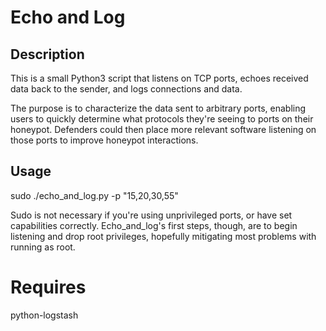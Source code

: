 # Echo and Log

## Description
This is a small Python3 script that listens on TCP ports, echoes received data back to the sender, and logs connections and data.

The purpose is to characterize the data sent to arbitrary ports, enabling users to quickly determine what protocols they're seeing to ports on their honeypot.  Defenders could then place more relevant software listening on those ports to improve honeypot interactions.

## Usage
sudo ./echo\_and\_log.py -p "15,20,30,55"

Sudo is not necessary if you're using unprivileged ports, or have set capabilities correctly.  Echo\_and\_log's first steps, though, are to begin listening and drop root privileges, hopefully mitigating most problems with running as root.

# Requires
python-logstash
